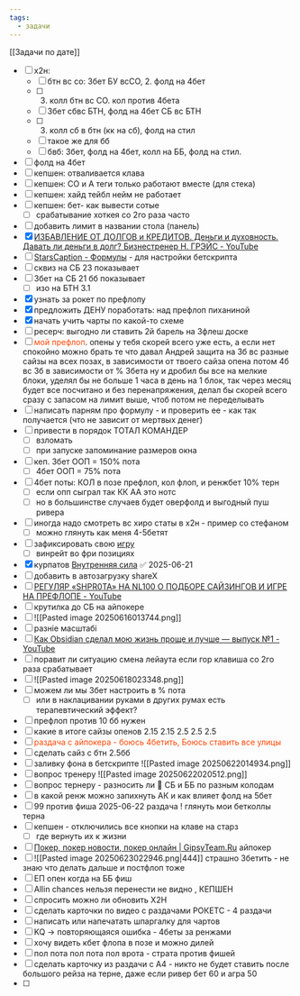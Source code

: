 ```yaml
---
tags:
  - задачи
---
```

[[Задачи по дате]]
- [ ] х2н: 
	- [ ] бтн вс со: 3бет БУ всСО, 2. фолд на 4бет 
	- [ ] 3. колл бтн вс СО. кол против 4бета
	- [ ] 3бет сбвс БТН, фолд на 4бет СБ вс БТН
	- [ ] 3. колл сб в бтн (кк на сб), фолд на стил
	- [ ] такое же для бб
	- [ ] бвб: 3бет, фолд на 4бет, колл на ББ, фолд на стил.
- [ ] фолд на 4бет
- [ ] кепшен: отваливается клава
- [ ] кепшен: СО и А теги только работают вместе (для стека)
- [ ] кепшен: хайд тейбл нейм не работает
- [ ] кепшен: бет- как вывести  сотые
	- [ ] срабатывание хоткея со 2го раза часто
- [ ] добавить лимит в названии стола (панель)
- [x] [ИЗБАВЛЕНИЕ ОТ ДОЛГОВ и КРЕДИТОВ. Деньги и духовность. Давать ли деньги в долг? Бизнестренер Н. ГРЭЙС - YouTube](https://www.youtube.com/watch?v=nUFw7TwVo0o)
- [ ] [StarsCaption - Формулы](https://sites.google.com/site/starscaptionru/betscript/formuly) - для настройки бетскрипта
- [ ] сквиз на СБ 23 показывает
- [ ] 3бет на СБ 21 бб показывает
	- [ ] изо на БТН 3.1
- [x] узнать за рокет по префлопу
- [x] предложить ДЕНУ поработать: над префлоп пиханиной
- [x] начать учить чарты по какой-то схеме
- [ ] ресерч: выгодно ли ставить 2й барель на 3флеш доске
- [ ] <span style="color:rgb(255, 69, 0)">мой префлоп</span>. опены у тебя скорей всего уже есть, а если нет спокойно можно брать те что давал Андрей защита на 3б вс разные сайзы на всех позах, в зависимости от твоего сайза опена потом 4б вс 3б в зависимости от % 3бета ну и дробил бы все на мелкие блоки, уделял бы не больше 1 часа в день на 1 блок, так через месяц будет все посчитано и без перенапряжения, делал бы скорей всего сразу с запасом на лимит выше, чтоб потом не переделывать
- [ ] написать парням про формулу - и проверить ее - как так получается (что не зависит от мертвых денег)
- [ ] привести в порядок ТОТАЛ КОМАНДЕР
	- [ ] взломать
	- [ ] при запуске запоминание размеров окна
- [ ] кеп. 3бет ООП = 150% пота
	- [ ] 4бет ООП = 75% пота
- [ ] 4бет поты: КОЛ в позе префлоп, кол флоп, и ренжбет 10% терн
	- [ ] если опп сыграл так КК АА это нотс
	- [ ] но в большинстве случаев будет оверфолд и выгодный пуш ривера
- [ ] иногда надо смотреть вс хиро статы в х2н - пример со стефаном
	- [ ] можно глянуть как меня 4-5бетят
- [ ] зафиксировать свою [игру](https://youtu.be/e6HrS4kiNNY)
	- [ ] винрейт во фри позициях
- [x] курпатов [Внутренняя сила](https://youtu.be/5SqratghVUY) ✅ 2025-06-21
- [ ] добавить в автозагрузку shareX
- [ ] [РЕГУЛЯР «SHPR0TA» НА NL100 О ПОДБОРЕ САЙЗИНГОВ И ИГРЕ НА ПРЕФЛОПЕ - YouTube](https://youtu.be/uhqm4YOqkpk)
- [ ] крутилка до СБ на айпокере
- [ ] ![[Pasted image 20250616013744.png]]
- [ ] разніе масштабі
- [ ] [Как Obsidian сделал мою жизнь проще и лучше — выпуск №1 - YouTube](https://youtu.be/idZzFFZBM9c)
- [ ] поравит ли ситуацию смена лейаута если гор клавиша со 2го раза срабатывает
- [ ] ![[Pasted image 20250618023348.png]]
- [ ] можем ли мы 3бет настроить в % пота
	- [ ] или в наклацивании руками в других румах есть терапевтический эффект?
- [ ] префлоп против 10 бб нужен
- [ ] какие в итоге сайзы опенов 2.15 2.15 2.5 2.5 2.5
- [ ] <span style="color:rgb(255, 69, 0)">раздача с айпокера - боюсь 4бетить, Боюсь ставить все улицы</span>
- [ ] сделать сайз с бтн 2.5бб
- [ ] заливку фона в бетскрипте ![[Pasted image 20250622014934.png]]
- [ ] вопрос тренеру ![[Pasted image 20250622020512.png]]
- [ ] вопрос тернеру - разносить ли 🔺 СБ и ББ по разным колодам
- [ ] в какой ренж можно запихнуть АК и как влияет фолд на 5бет
- [ ] 99 против фиша 2025-06-22 раздача ! глянуть мои бетколлы терна
- [ ] кепшен - отключились все кнопки на клаве на старз
	- [ ] где вернуть их к жизни
- [ ] [Покер, покер новости, покер онлайн | GipsyTeam.Ru](https://forum.gipsyteam.ru/index.php?act=Msg&CODE=dlg&DID=3627319&st=0&#message7303672) айпокер
- [ ] ![[Pasted image 20250623022946.png|444]] страшно 3бетить - не знаю что делать дальше и постфлоп тоже
- [ ] ЕП опен когда на ББ фиш
- [ ] Allin chances нельзя перенести не видно , КЕПШЕН
- [ ] спросить можно ли обновить Х2Н
- [ ] сделать карточки по видео с раздачами РОКЕТС - 4 раздачи
- [ ] написать или напечатать шпаргалку для чартов
- [ ] KQ -> повторяющаяся ошибка - 4беты за ренжами
- [ ] хочу видеть кбет флопа в позе и можно дилей
- [ ] пол пота пол пота пол врота - страта против фишей
- [ ] сделать карточку из раздачи с А4 - никто не будет ставить после большого рейза на терне, даже если ривер бет 60 и агра 50
- [ ] 